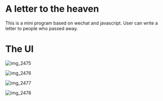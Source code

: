 # A letter to the heaven


This is a mini program based on wechat and javascript. User can write a letter to people who passed away.


# The UI
![img_2475](https://user-images.githubusercontent.com/18555372/28989693-10a76806-7945-11e7-87a6-eabef2d517fc.PNG)

![img_2476](https://user-images.githubusercontent.com/18555372/28989737-54fcdc34-7945-11e7-85ae-e59c029d3c67.PNG)

![img_2477](https://user-images.githubusercontent.com/18555372/28989739-56b7e9f6-7945-11e7-9801-65801f81beb1.PNG)

![img_2478](https://user-images.githubusercontent.com/18555372/28989741-58d8c3ae-7945-11e7-8638-cdad8bbb360d.PNG)
